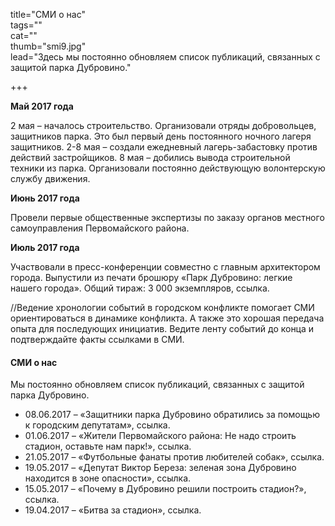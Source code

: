 title="CМИ о нас"  
tags=""  
cat=""  
thumb="smi9.jpg"  
lead="Здесь мы постоянно обновляем список публикаций, связанных с защитой парка Дубровино."

+++

**Май 2017 года**

2 мая – началось строительство. Организовали отряды добровольцев, защитников парка. Это был первый день постоянного ночного лагеря защитников.
2-8 мая – создали ежедневный лагерь-забастовку против действий застройщиков.
8 мая – добились вывода строительной техники из парка.
Организовали постоянно действующую волонтерскую службу движения.

**Июнь 2017 года**

Провели первые общественные экспертизы по заказу органов местного самоуправления Первомайского района.

**Июль 2017 года**

Участвовали в пресс-конференции совместно с главным архитектором города. Выпустили из печати брошюру «Парк Дубровино: легкие нашего города». Общий тираж: 3 000 экземпляров, ccылка.

//Ведение хронологии событий в городском конфликте помогает СМИ ориентироваться в динамике конфликта. А также это хорошая передача опыта для последующих инициатив. Ведите ленту событий до конца и подтверждайте факты ссылками в СМИ.


#### СМИ о нас

Мы постоянно обновляем список публикаций, связанных с защитой парка Дубровино.

* 08.06.2017 – «Защитники парка Дубровино обратились за помощью к городским депутатам», ссылка.
* 01.06.2017 – «Жители Первомайского района: Не надо строить стадион, оставьте нам парк!», ссылка.
* 21.05.2017 – «Футбольные фанаты против любителей собак», ссылка.
* 19.05.2017 – «Депутат Виктор Береза: зеленая зона Дубровино находится в зоне опасности», ссылка.
* 15.05.2017 – «Почему в Дубровино решили построить стадион?», ссылка.
* 19.04.2017 – «Битва за стадион», ссылка.
